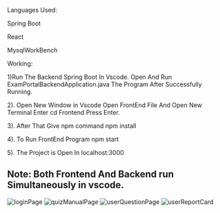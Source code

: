Languages Used:

Spring Boot

React

MysqlWorkBench

Working:

1)Run The Backend Spring Boot In Vscode. Open And Run ExamPortalBackendApplication.java The Program After Successfully Running.

2). Open New Window in Vscode Open FrontEnd File And Open New Terminal Enter cd Frontend Press Enter.

3). After That Give npm command npm install

4). To Run FrontEnd Program npm start

5). The Project is Open In localhost:3000

Note: Both Frontend And Backend run Simultaneously in vscode.
----------------------------------------------------------------------------------------------------------------------------------------------------------------
![loginPage](https://github.com/user-attachments/assets/7c59e3f5-2465-491d-b58f-88c41795d356)
![quizManualPage](https://github.com/user-attachments/assets/c78a65dd-1431-4ffb-9c9b-8241ba9d206c)
![userQuestionPage](https://github.com/user-attachments/assets/5d748f45-6e7a-4617-b5f7-0272a6e12d3e)
![userReportCard](https://github.com/user-attachments/assets/152851b3-55a3-4cd8-bd5b-5bcf3ae47e4e)
